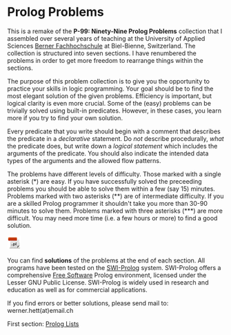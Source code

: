 # Prolog Problems

This is a remake of the **P-99: Ninety-Nine Prolog Problems** collection
that I assembled over several years of teaching at the University of
Applied Sciences [Berner Fachhochschule](https://www.bfh.ch/ti/en/)
at Biel-Bienne, Switzerland.
The collection is structured into seven sections. I have renumbered the
problems in order to get more freedom to rearrange things within the
sections.

The purpose of this problem collection is to give you the opportunity to
practice your skills in logic programming. Your goal should be to find
the most elegant solution of the given problems. Efficiency is
important, but logical clarity is even more crucial. Some of the (easy)
problems can be trivially solved using built-in predicates. However, in
these cases, you learn more if you try to find your own solution.

Every predicate that you write should begin with a comment that
describes the predicate in a *declarative* statement. Do *not* describe
procedurally, *what* the predicate does, but write down a *logical
statement* which includes the arguments of the predicate. You should
also indicate the intended data types of the arguments and the allowed
flow patterns.

The problems have different levels of difficulty. Those marked with a
single asterisk (\*) are easy. If you have successfully solved the
preceeding problems you should be able to solve them within a few (say
15) minutes. Problems marked with two asterisks (\*\*) are of
intermediate difficulty. If you are a skilled Prolog programmer it
shouldn't take you more than 30-90 minutes to solve them. Problems
marked with three asterisks (\*\*\*) are more difficult. You may need
more time (i.e. a few hours or more) to find a good solution.

![](prolog-program.gif)


You can find **solutions** of the problems at the end of each section.
All programs have been tested on the
[SWI-Prolog](http://www.swi-prolog.org/)
system. SWI-Prolog offers a comprehensive
[Free Software](http://www.fsf.org/)
Prolog environment, licensed under the
Lesser GNU Public License. SWI-Prolog is widely used in research and
education as well as for commercial applications.

If you find errors or better solutions, please send mail to:
werner.hett(at)email.ch

First section: [Prolog Lists](1-lists.md)
